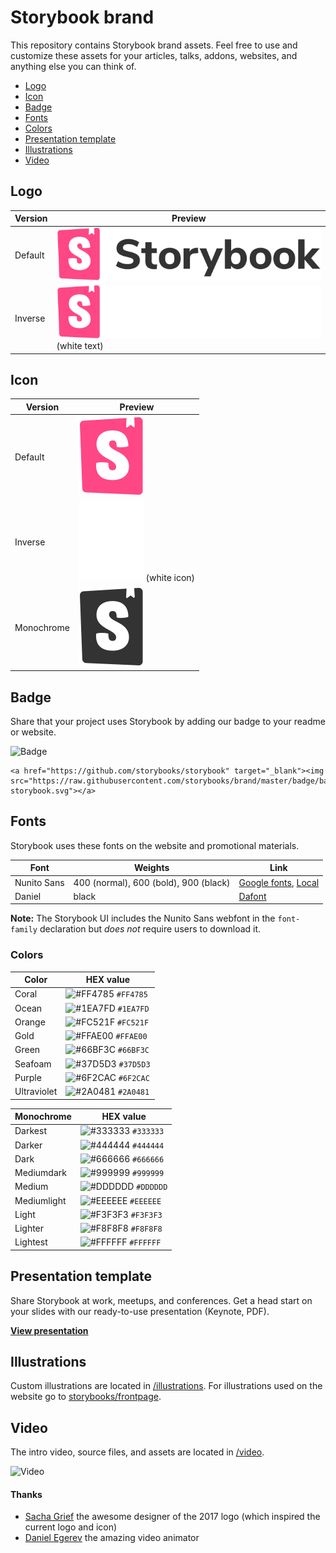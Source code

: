 # Storybook brand

This repository contains Storybook brand assets. Feel free to use and customize these assets for your articles, talks, addons, websites, and anything else you can think of.

- [Logo](./logo)
- [Icon](./icon)
- [Badge](./badge)
- [Fonts](./fonts)
- [Colors](#fonts)
- [Presentation template](./presentation)
- [Illustrations](./illustrations)
- [Video](./video)

## Logo

| Version | Preview |
|---|---|
| Default | ![Default](./logo/logo-storybook-default.svg) |  
| Inverse | ![Inverse](./logo/logo-storybook-inverse.svg) (white text) |

## Icon

| Version | Preview |
|---|---|
| Default | ![Default](./icon/icon-storybook-default.svg) |  
| Inverse | ![Inverse](./icon/icon-storybook-inverse.svg) (white icon) |
| Monochrome | ![Monochrome](./icon/icon-storybook-monochrome.svg) |

## Badge

Share that your project uses Storybook by adding our badge to your readme or website.

![Badge](./badge/badge-storybook.svg)

```
<a href="https://github.com/storybooks/storybook" target="_blank"><img src="https://raw.githubusercontent.com/storybooks/brand/master/badge/badge-storybook.svg"></a>
```


## Fonts
Storybook uses these fonts on the website and promotional materials.

| Font  |  Weights  |  Link |
|---|---|---|
| Nunito Sans  | 400 (normal), 600 (bold), 900 (black) | [Google fonts](https://fonts.google.com/specimen/Nunito+Sans), [Local](./fonts) |  
| Daniel   |  black |  [Dafont](https://www.dafont.com/daniel.font) |

**Note:** The Storybook UI includes the Nunito Sans webfont in the `font-family` declaration but *does not* require users to download it.

### Colors
| Color     | HEX value |
|------------|-----------|
| Coral       | ![#FF4785](https://www.singlecolorimage.com/get/FF4785/15x15)  `#FF4785` |
| Ocean     | ![#1EA7FD](https://www.singlecolorimage.com/get/1EA7FD/15x15) `#1EA7FD` |
| Orange     | ![#FC521F](https://www.singlecolorimage.com/get/FC521F/15x15) `#FC521F` |
| Gold      | ![#FFAE00](https://www.singlecolorimage.com/get/FFAE00/15x15) `#FFAE00` |
| Green       | ![#66BF3C](https://www.singlecolorimage.com/get/66BF3C/15x15) `#66BF3C` |
| Seafoam      | ![#37D5D3](https://www.singlecolorimage.com/get/37D5D3/15x15) `#37D5D3` |
| Purple      | ![#6F2CAC](https://www.singlecolorimage.com/get/6F2CAC/15x15) `#6F2CAC` |
| Ultraviolet      | ![#2A0481](https://www.singlecolorimage.com/get/2A0481/15x15) `#2A0481` |


| Monochrome  | HEX value |
|------------|-----------|
| Darkest       | ![#333333](https://www.singlecolorimage.com/get/333333/15x15) `#333333` |
| Darker     | ![#444444](https://www.singlecolorimage.com/get/444444/15x15) `#444444` |
| Dark     | ![#666666](https://www.singlecolorimage.com/get/666666/15x15) `#666666` |
| Mediumdark      | ![#999999](https://www.singlecolorimage.com/get/999999/15x15) `#999999` |
| Medium       | ![#DDDDDD](https://www.singlecolorimage.com/get/DDDDDD/15x15) `#DDDDDD` |
| Mediumlight      | ![#EEEEEE](https://www.singlecolorimage.com/get/EEEEEE/15x15) `#EEEEEE` |
| Light      | ![#F3F3F3](https://www.singlecolorimage.com/get/F3F3F3/15x15) `#F3F3F3` |
| Lighter      | ![#F8F8F8](https://www.singlecolorimage.com/get/F8F8F8/15x15) `#F8F8F8` |
| Lightest      | ![#FFFFFF](https://www.singlecolorimage.com/get/FFFFFF/15x15) `#FFFFFF` |

## Presentation template
Share Storybook at work, meetups, and conferences. Get a head start on your slides with our ready-to-use presentation (Keynote, PDF).

[**View presentation**](./presentation)

## Illustrations
Custom illustrations are located in [/illustrations](./illustrations).
For illustrations used on the website go to [storybooks/frontpage](https://github.com/storybooks/frontpage/).

## Video
The intro video, source files, and assets are located in [/video](./video).

![Video](./video/2018/storybook-intro-animation.gif)

#### Thanks
- [Sacha Grief](https://github.com/SachaG) the awesome designer of the 2017 logo (which inspired the current logo and icon)
- [Daniel Egerev](https://twitter.com/iDanb0) the amazing video animator
